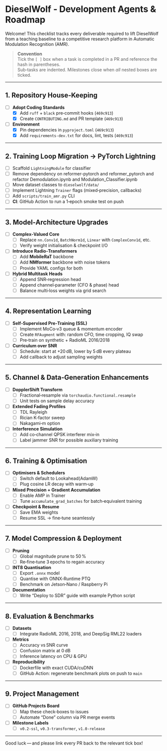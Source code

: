 # DieselWolf ‑ Development Agents & Roadmap

Welcome!  This checklist tracks every deliverable required to lift DieselWolf from a teaching baseline to a competitive research platform in Automatic Modulation Recognition (AMR).

> **Convention**  
> Tick the `[ ]` box when a task is completed in a PR and reference the hash in parentheses.  
> Sub‑tasks are indented.  Milestones close when *all* nested boxes are ticked.

---

## 1. Repository House‑Keeping
- [ ] **Adopt Coding Standards**
  - [x] Add `ruff` + `black` pre‑commit hooks (`469c913`)
  - [x] Create `CONTRIBUTING.md` and PR template (`469c913`)
- [ ] **Environment**
  - [x] Pin dependencies in `pyproject.toml` (`469c913`)
  - [x] Add `requirements-dev.txt` for docs, lint, tests (`469c913`)

---

## 2. Training Loop Migration → PyTorch Lightning
- [ ] Scaffold `LightningModule` for classifier
- [ ] Remove dependency on reformer-pytorch and reformer_pytorch and refactor Demodulation.ipynb and Modulation_Classifier.ipynb 
- [ ] Move dataset classes to `dieselwolf/data/`
- [ ] Implement Lightning `Trainer` flags (mixed‑precision, callbacks)
- [ ] Add `scripts/train_amr.py` CLI
- [ ] **CI**: GitHub Action to run a 1‑epoch smoke test on push

---

## 3. Model‑Architecture Upgrades
- [ ] **Complex‑Valued Core**
  - [ ] Replace `nn.Conv1d`, `BatchNorm1d`, `Linear` with `ComplexConv1d`, etc.
  - [ ] Verify weight initialisation & checkpoint I/O
- [ ] **Introduce Radio‑Transformers**
  - [ ] Add **MobileRaT** backbone
  - [ ] Add **NMformer** backbone with noise tokens
  - [ ] Provide YAML configs for both
- [ ] **Hybrid Multitask Heads**
  - [ ] Append SNR‑regression head
  - [ ] Append channel‑parameter (CFO & phase) head
  - [ ] Balance multi‑loss weights via grid search

---

## 4. Representation Learning
- [ ] **Self‑Supervised Pre‑Training (SSL)**
  - [ ] Implement MoCo‑v3 queue & momentum encoder
  - [ ] Create `RFAugment` with: random CFO, time cropping, IQ swap
  - [ ] Pre‑train on synthetic + RadioML 2016/2018
- [ ] **Curriculum over SNR**
  - [ ] Schedule: start at +20 dB, lower by 5 dB every plateau
  - [ ] Add callback to adjust sampling weights

---

## 5. Channel & Data‑Generation Enhancements
- [ ] **DopplerShift Transform**
  - [ ] Fractional‑resample via `torchaudio.functional.resample`
  - [ ] Unit tests on sample delay accuracy
- [ ] **Extended Fading Profiles**
  - [ ] TDL Rayleigh
  - [ ] Rician K‑factor sweep
  - [ ] Nakagami‑m option
- [ ] **Interference Simulation**
  - [ ] Add co‑channel QPSK interferer mix‑in
  - [ ] Label jammer SNR for possible auxiliary training

---

## 6. Training & Optimisation
- [ ] **Optimisers & Schedulers**
  - [ ] Switch default to Lookahead(AdamW)
  - [ ] Plug cosine LR decay with warm‑up
- [ ] **Mixed Precision + Gradient Accumulation**
  - [ ] Enable AMP in Trainer
  - [ ] Tune `accumulate_grad_batches` for batch‑equivalent training
- [ ] **Checkpoint & Resume**
  - [ ] Save EMA weights
  - [ ] Resume SSL → fine‑tune seamlessly

---

## 7. Model Compression & Deployment
- [ ] **Pruning**
  - [ ] Global magnitude prune to 50 %
  - [ ] Re‑fine‑tune 3 epochs to regain accuracy
- [ ] **INT8 Quantisation**
  - [ ] Export `.onnx` model
  - [ ] Quantise with ONNX‑Runtime PTQ
  - [ ] Benchmark on Jetson‑Nano / Raspberry Pi
- [ ] **Documentation**
  - [ ] Write “Deploy to SDR” guide with example Python script

---

## 8. Evaluation & Benchmarks
- [ ] **Datasets**
  - [ ] Integrate RadioML 2016, 2018, and DeepSig RML22 loaders
- [ ] **Metrics**
  - [ ] Accuracy vs SNR curve
  - [ ] Confusion matrix at 0 dB
  - [ ] Inference latency on CPU & GPU
- [ ] **Reproducibility**
  - [ ] Dockerfile with exact CUDA/cuDNN
  - [ ] GitHub Action: regenerate benchmark plots on push to `main`

---

## 9. Project Management
- [ ] **GitHub Projects Board**
  - [ ] Map these check‑boxes to issues
  - [ ] Automate “Done” column via PR merge events
- [ ] **Milestone Labels**
  - [ ] `v0.2-ssl`, `v0.3-transformer`, `v1.0-release`

---

Good luck — and please link every PR back to the relevant tick box!